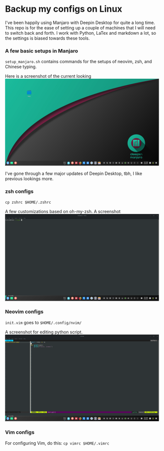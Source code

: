 # Backup my configs on Linux

I've been happily using Manjaro with Deepin Desktop for quite a long time. This repo is for the ease of setting up a couple of machines that I will need to switch back and forth. I work with Python, LaTex and markdown a lot, so the settings is biased towards these tools. 


### A few basic setups in Manjaro

`setup_manjaro.sh` contains commands for the setups of neovim, zsh, and Chinese typing.

Here is a screenshot of the current looking
![manjaro](./img/manjaro.png)

I've gone through a few major updates of Deepin Desktop, tbh, I like previous lookings more.

### zsh configs

`cp zshrc $HOME/.zshrc`

A few customizations based on oh-my-zsh. A screenshot
![zsh](./img/zsh.png)


### Neovim configs

`init.vim` goes to `$HOME/.config/nvim/`

A screenshot for editing python script.
![nvim](./img/python.png)


### Vim configs

For configuring Vim, do this:
`cp vimrc $HOME/.vimrc`

